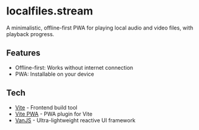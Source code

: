 # localfiles.stream

A minimalistic, offline-first PWA for playing local audio and video files, with playback progress.

## Features

- Offline-first: Works without internet connection
- PWA: Installable on your device

## Tech
- [Vite](https://v5.vite.dev/) - Frontend build tool
- [Vite PWA](https://vite-pwa-org.netlify.app/) - PWA plugin for Vite
- [VanJS](https://vanjs.org/) - Ultra-lightweight reactive UI framework
